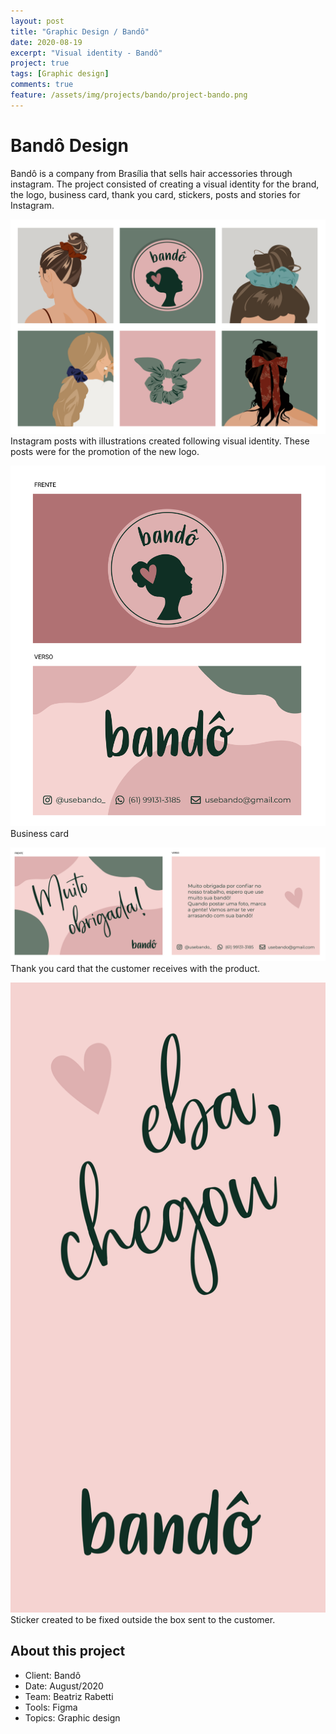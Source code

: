 ```yaml
---
layout: post
title: "Graphic Design / Bandô"
date: 2020-08-19
excerpt: "Visual identity - Bandô"
project: true
tags: [Graphic design]
comments: true
feature: /assets/img/projects/bando/project-bando.png
---
```


# Bandô Design 

Bandô is a company from Brasília that sells hair accessories through instagram. The project consisted of creating a visual identity for the brand, the logo, business card, thank you card, stickers, posts and stories for Instagram.

![Bandô Project](/assets/img/projects/bando/bando-posts.png) 
Instagram posts with illustrations created following visual identity. These posts were for the promotion of the new logo.

![Bandô Project](/assets/img/projects/bando/bando-card.png) 
Business card

![Bandô Project](/assets/img/projects/bando/bando-thankyou.png) 
Thank you card that the customer receives with the product.

![Bandô Project](/assets/img/projects/bando/bando-stickers.png) 
Sticker created to be fixed outside the box sent to the customer.

## About this project
* Client: Bandô
* Date: August/2020
* Team: Beatriz Rabetti
* Tools: Figma
* Topics: Graphic design